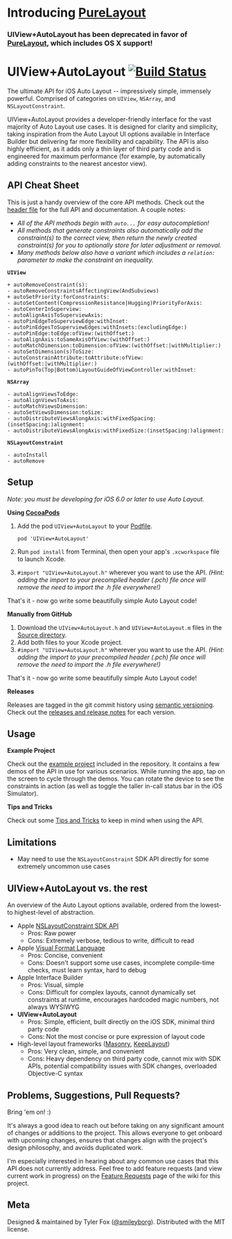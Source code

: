 Introducing [PureLayout](https://github.com/smileyborg/PureLayout)
========================
### UIView+AutoLayout has been deprecated in favor of [PureLayout](https://github.com/smileyborg/PureLayout), which includes OS X support!

UIView+AutoLayout [![Build Status](https://travis-ci.org/smileyborg/UIView-AutoLayout.svg?branch=master)](https://travis-ci.org/smileyborg/UIView-AutoLayout)
=================

The ultimate API for iOS Auto Layout -- impressively simple, immensely powerful. Comprised of categories on `UIView`, `NSArray`, and `NSLayoutConstraint`.

UIView+AutoLayout provides a developer-friendly interface for the vast majority of Auto Layout use cases. It is designed for clarity and simplicity, taking inspiration from the Auto Layout UI options available in Interface Builder but delivering far more flexibility and capability. The API is also highly efficient, as it adds only a thin layer of third party code and is engineered for maximum performance (for example, by automatically adding constraints to the nearest ancestor view).

API Cheat Sheet
---------------

This is just a handy overview of the core API methods. Check out the [header file](https://github.com/smileyborg/UIView-AutoLayout/blob/master/Source/UIView%2BAutoLayout.h) for the full API and documentation. A couple notes:

*	*All of the API methods begin with `auto...` for easy autocompletion!*
*	*All methods that generate constraints also automatically add the constraint(s) to the correct view, then return the newly created constraint(s) for you to optionally store for later adjustment or removal.*
*	*Many methods below also have a variant which includes a `relation:` parameter to make the constraint an inequality.*

**`UIView`**

    + autoRemoveConstraint(s):
    - autoRemoveConstraintsAffectingView(AndSubviews)
    + autoSetPriority:forConstraints:
    - autoSetContent(CompressionResistance|Hugging)PriorityForAxis:
    - autoCenterInSuperview:
    - autoAlignAxisToSuperviewAxis:
    - autoPinEdgeToSuperviewEdge:withInset:
    - autoPinEdgesToSuperviewEdges:withInsets:(excludingEdge:)
    - autoPinEdge:toEdge:ofView:(withOffset:)
    - autoAlignAxis:toSameAxisOfView:(withOffset:)
    - autoMatchDimension:toDimension:ofView:(withOffset:|withMultiplier:)
    - autoSetDimension(s)ToSize:
    - autoConstrainAttribute:toAttribute:ofView:(withOffset:|withMultiplier:)
    - autoPinTo(Top|Bottom)LayoutGuideOfViewController:withInset:

**`NSArray`**

    - autoAlignViewsToEdge:
    - autoAlignViewsToAxis:
    - autoMatchViewsDimension:
    - autoSetViewsDimension:toSize:
    - autoDistributeViewsAlongAxis:withFixedSpacing:(insetSpacing:)alignment:
    - autoDistributeViewsAlongAxis:withFixedSize:(insetSpacing:)alignment:

**`NSLayoutConstraint`**

    - autoInstall
    - autoRemove

Setup
-----
*Note: you must be developing for iOS 6.0 or later to use Auto Layout.*

**Using [CocoaPods](http://cocoapods.org)**

1.	Add the pod `UIView+AutoLayout` to your [Podfile](http://guides.cocoapods.org/using/the-podfile.html).

    	pod 'UIView+AutoLayout'

2.	Run `pod install` from Terminal, then open your app's `.xcworkspace` file to launch Xcode.
3.	`#import "UIView+AutoLayout.h"` wherever you want to use the API. *(Hint: adding the import to your precompiled header (.pch) file once will remove the need to import the .h file everywhere!)*

That's it - now go write some beautifully simple Auto Layout code!

**Manually from GitHub**

1.	Download the `UIView+AutoLayout.h` and `UIView+AutoLayout.m` files in the [Source directory](https://github.com/smileyborg/UIView-AutoLayout/tree/master/Source).
2.	Add both files to your Xcode project.
3.	`#import "UIView+AutoLayout.h"` wherever you want to use the API. *(Hint: adding the import to your precompiled header (.pch) file once will remove the need to import the .h file everywhere!)*

That's it - now go write some beautifully simple Auto Layout code!

**Releases**

Releases are tagged in the git commit history using [semantic versioning](http://semver.org). Check out the [releases and release notes](https://github.com/smileyborg/UIView-AutoLayout/releases) for each version.

Usage
-----

**Example Project**

Check out the [example project](https://github.com/smileyborg/UIView-AutoLayout/blob/master/Example/) included in the repository. It contains a few demos of the API in use for various scenarios. While running the app, tap on the screen to cycle through the demos. You can rotate the device to see the constraints in action (as well as toggle the taller in-call status bar in the iOS Simulator).

**Tips and Tricks**

Check out some [Tips and Tricks](https://github.com/smileyborg/UIView-AutoLayout/wiki/Tips-and-Tricks) to keep in mind when using the API.

Limitations
-----------

*	May need to use the `NSLayoutConstraint` SDK API directly for some extremely uncommon use cases

UIView+AutoLayout vs. the rest
------------------------------

An overview of the Auto Layout options available, ordered from the lowest- to highest-level of abstraction.

*	Apple [NSLayoutConstraint SDK API](https://developer.apple.com/library/ios/documentation/AppKit/Reference/NSLayoutConstraint_Class/NSLayoutConstraint/NSLayoutConstraint.html#//apple_ref/doc/uid/TP40010628-CH1-SW18)
 	*	Pros: Raw power
	*	Cons: Extremely verbose, tedious to write, difficult to read
*	Apple [Visual Format Language](https://developer.apple.com/library/ios/documentation/UserExperience/Conceptual/AutolayoutPG/VisualFormatLanguage/VisualFormatLanguage.html)
	*	Pros: Concise, convenient
	*	Cons: Doesn't support some use cases, incomplete compile-time checks, must learn syntax, hard to debug
*	Apple Interface Builder
	*	Pros: Visual, simple
	* 	Cons: Difficult for complex layouts, cannot dynamically set constraints at runtime, encourages hardcoded magic numbers, not always WYSIWYG
*	**UIView+AutoLayout**
	*	Pros: Simple, efficient, built directly on the iOS SDK, minimal third party code
	*	Cons: Not the most concise or pure expression of layout code
*	High-level layout frameworks ([Masonry](https://github.com/cloudkite/Masonry), [KeepLayout](https://github.com/iMartinKiss/KeepLayout))
	*	Pros: Very clean, simple, and convenient 
	*	Cons: Heavy dependency on third party code, cannot mix with SDK APIs, potential compatibility issues with SDK changes, overloaded Objective-C syntax

Problems, Suggestions, Pull Requests?
-------------------------------------

Bring 'em on! :)

It's always a good idea to reach out before taking on any significant amount of changes or additions to the project. This allows everyone to get onboard with upcoming changes, ensures that changes align with the project's design philosophy, and avoids duplicated work.

I'm especially interested in hearing about any common use cases that this API does not currently address. Feel free to add feature requests (and view current work in progress) on the [Feature Requests](https://github.com/smileyborg/UIView-AutoLayout/wiki/Feature-Requests) page of the wiki for this project.

Meta
----

Designed & maintained by Tyler Fox ([@smileyborg](https://twitter.com/smileyborg)). Distributed with the MIT license.
